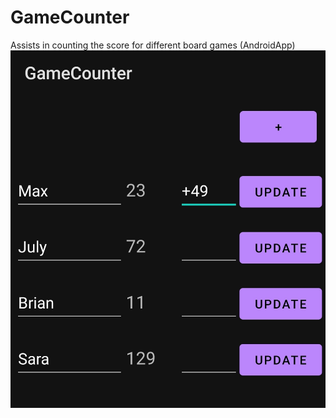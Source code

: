 # GameCounter
Assists in counting the score for different board games (AndroidApp)
![Alt text](https://github.com/markus-senger/GameCounter/blob/main/example_image.jpg) 
